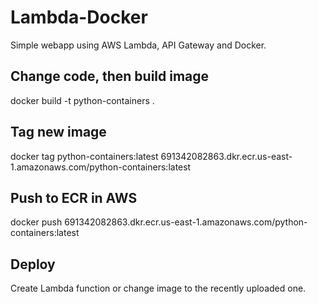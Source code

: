 # Lambda-Docker
Simple webapp using AWS Lambda, API Gateway and Docker.

## Change code, then build image
docker build -t python-containers .

## Tag new image
docker tag python-containers:latest 691342082863.dkr.ecr.us-east-1.amazonaws.com/python-containers:latest

## Push to ECR in AWS
docker push 691342082863.dkr.ecr.us-east-1.amazonaws.com/python-containers:latest

## Deploy
Create Lambda function or change image to the recently uploaded one.

